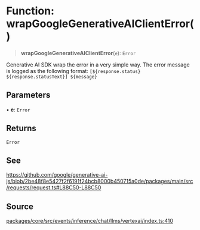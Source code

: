 # Function: wrapGoogleGenerativeAIClientError()

> **wrapGoogleGenerativeAIClientError**(`e`): `Error`

Generative AI SDK wrap the error in a very simple way. The error message is logged as the
following format:
`[${response.status} ${response.statusText}] ${message}`

## Parameters

• **e**: `Error`

## Returns

`Error`

## See

https://github.com/google/generative-ai-js/blob/2be48f8e5427f2f6191f24bcb8000b450715a0de/packages/main/src/requests/request.ts#L88C50-L88C50

## Source

[packages/core/src/events/inference/chat/llms/vertexai/index.ts:410](https://github.com/VictorS67/encre/blob/42c3bddca4be2d23ad959c1c99381eefbf43789c/packages/core/src/events/inference/chat/llms/vertexai/index.ts#L410)
